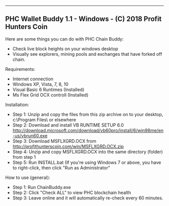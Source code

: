 -------------------------------------------------------------------
PHC Wallet Buddy 1.1 - Windows - (C) 2018 Profit Hunters Coin
-------------------------------------------------------------------

Here are some things you can do with PHC Chain Buddy:
- Check live block heights on your windows desktop
- Visually see explorers, mining pools and exchanges that have forked off chain.

Requirements:
- Internet connection
- Windows XP, Vista, 7, 8, 10
- Visual Basic 6 Runtimes (Installed)
- Ms Flex Grid OCX controll (Installed)

Installation:
- Step 1: Unzip and copy the files from this zip archive on to your desktop, c:\Program Files\ or elsewhere
- Step 2: Download and install VB RUNTIME SETUP 6.0 http://download.microsoft.com/download/vb60pro/install/6/win98me/en-us/vbrun60.exe
- Step 3: Download MSFLXGRD.OCX from http://profithunterscoin.com/win/MSFLXGRD.OCX.zip
- Step 4: Unzip and copy MSFLXGRD.OCX into the same directory (folder) from step 1
- Step 5: Run INSTALL.bat (If you're using Windows 7 or above, you have to right-click, then click "Run as Administrator"

How to use (general):
- Step 1: Run ChainBuddy.exe
- Step 2: Click "Check ALL" to view PHC blockchain health
- Step 3: Leave online and it will automatically re-check every 60 minutes.
